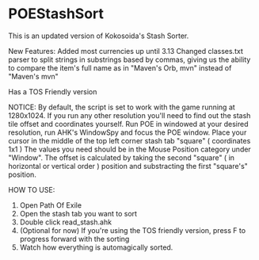 POEStashSort
============
This is an updated version of Kokosoida's Stash Sorter.

New Features:
Added most currencies up until 3.13
Changed classes.txt parser to split strings in substrings based by commas, giving us the ability to compare the item's full name as in "Maven's Orb, mvn" instead of "Maven's mvn"

Has a TOS Friendly version

NOTICE:
By default, the script is set to work with the game running at 1280x1024. If you run any other resolution you'll need to find out the stash tile offset and coordinates yourself.
Run POE in windowed at your desired resolution, run AHK's WindowSpy and focus the POE window. Place your cursor in the middle of the top left corner stash tab "square" ( coordinates 1x1 ) The values you need should be in the Mouse Position category under "Window". The offset is calculated by taking the second "square" ( in horizontal or vertical order ) position and substracting the first "square's" position.

HOW TO USE: 
1. Open Path Of Exile
2. Open the stash tab you want to sort
3. Double click read_stash.ahk
4. (Optional for now) If you're using the TOS friendly version, press F to progress forward with the sorting
5. Watch how everything is automagically sorted.
